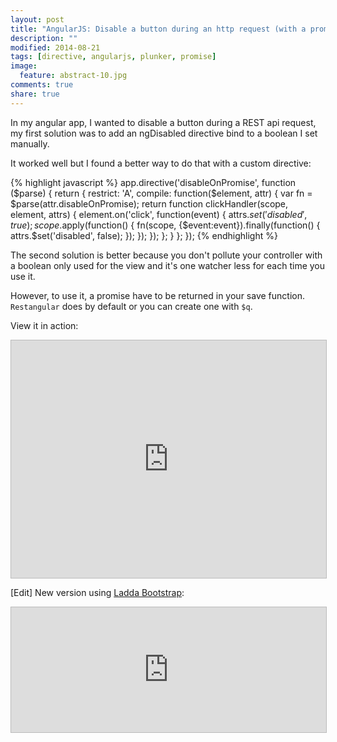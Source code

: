 ```yaml
---
layout: post
title: "AngularJS: Disable a button during an http request (with a promise)"
description: ""
modified: 2014-08-21
tags: [directive, angularjs, plunker, promise]
image:
  feature: abstract-10.jpg
comments: true
share: true  
---
```


In my angular app, I wanted to disable a button during a REST api request, my first solution was to add an ngDisabled directive bind to a boolean I set manually.

It worked well but I found a better way to do that with a custom directive:

{% highlight javascript %}
app.directive('disableOnPromise', function ($parse) {
    return {
        restrict: 'A',
        compile: function($element, attr) {
            var fn = $parse(attr.disableOnPromise);
            return function clickHandler(scope, element, attrs) {
                element.on('click', function(event) {
                    attrs.$set('disabled', true);
                    scope.$apply(function() {
                        fn(scope, {$event:event}).finally(function() {
                            attrs.$set('disabled', false);
                        });
                    });
                });
            };
        }
    };
});
{% endhighlight %}

The second solution is better because you don't pollute your controller with a boolean only used for the view and it's one watcher less for each time you use it.

However, to use it, a promise have to be returned in your save function. `Restangular` does by default or you can create one with `$q`.

View it in action:

<iframe style="border: 1px solid #bbb;width: 100%; height: 380px" src="https://embed.plnkr.co/PNQ6Ih/?t=run" frameborder="0" allowfullscreen="allowfullscreen">Loading plunk...</iframe>

[Edit] New version using [Ladda Bootstrap](http://msurguy.github.io/ladda-bootstrap/):

<iframe style="border: 1px solid #bbb;width: 100%; height: 200px" src="https://embed.plnkr.co/BMug1u/?t=run" frameborder="0" allowfullscreen="allowfullscreen">Loading plunk...</iframe>
